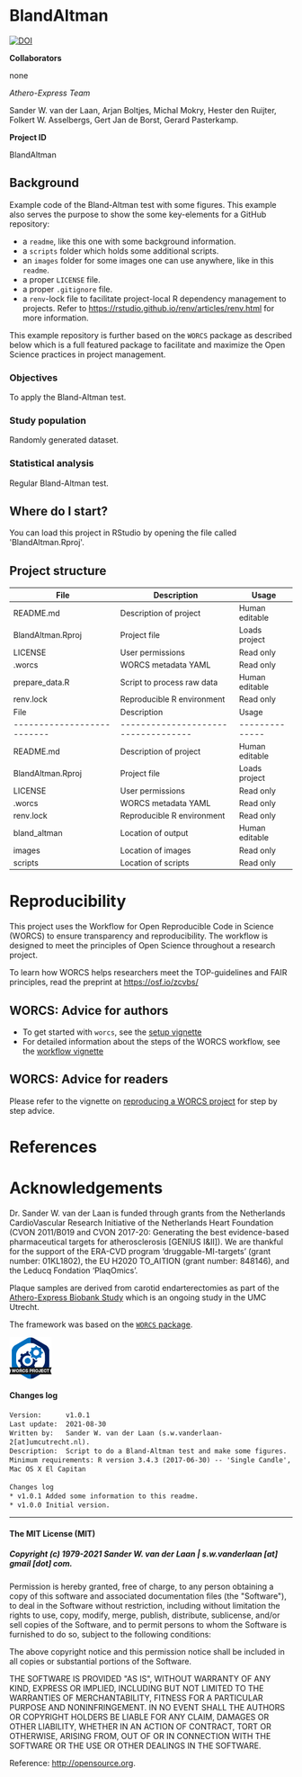 # BlandAltman
[![DOI](https://zenodo.org/badge/256487385.svg)](https://zenodo.org/badge/latestdoi/256487385)

**Collaborators**

none

*Athero-Express Team*

Sander W. van der Laan, 
Arjan Boltjes, 
Michal Mokry, 
Hester den Ruijter, 
Folkert W. Asselbergs, 
Gert Jan de Borst, 
Gerard Pasterkamp.

**Project ID**

BlandAltman


## Background

Example code of the Bland-Altman test with some figures. This example also serves the purpose to show the some key-elements for a GitHub repository:

- a `readme`, like this one with some background information.
- a `scripts` folder which holds some additional scripts.
- an `images` folder for some images one can use anywhere, like in this `readme`.
- a proper `LICENSE` file.
- a proper `.gitignore` file.
- a `renv`-lock file to facilitate project-local R dependency management to projects. Refer to https://rstudio.github.io/renv/articles/renv.html for more information.

This example repository is further based on the `WORCS` package as described below which is a full featured package to facilitate and maximize the Open Science practices in project management.


### Objectives

To apply the Bland-Altman test.


### Study population

Randomly generated dataset.


### Statistical analysis

Regular Bland-Altman test.


## Where do I start?

You can load this project in RStudio by opening the file called 'BlandAltman.Rproj'.


## Project structure

<!--  You can add rows to this table, using "|" to separate columns.         -->
File              | Description                | Usage         
----------------- | -------------------------- | --------------
README.md         | Description of project     | Human editable
BlandAltman.Rproj | Project file               | Loads project 
LICENSE           | User permissions           | Read only     
.worcs            | WORCS metadata YAML        | Read only     
prepare_data.R    | Script to process raw data | Human editable
renv.lock         | Reproducible R environment | Read only     
File                       | Description                         | Usage         
-------------------------- | ----------------------------------- | --------------
README.md                  | Description of project              | Human editable
BlandAltman.Rproj          | Project file                        | Loads project
LICENSE                    | User permissions                    | Read only
.worcs                     | WORCS metadata YAML                 | Read only
renv.lock                  | Reproducible R environment          | Read only
bland_altman               | Location of output                  | Human editable
images                     | Location of images                  | Read only
scripts                    | Location of scripts                 | Read only

<!--  You can consider adding the following to this file:                    -->
<!--  * A citation reference for your project                                -->
<!--  * Contact information for questions/comments                           -->
<!--  * How people can offer to contribute to the project                    -->
<!--  * A contributor code of conduct, https://www.contributor-covenant.org/ -->


# Reproducibility

This project uses the Workflow for Open Reproducible Code in Science (WORCS) to
ensure transparency and reproducibility. The workflow is designed to meet the
principles of Open Science throughout a research project. 

To learn how WORCS helps researchers meet the TOP-guidelines and FAIR principles,
read the preprint at https://osf.io/zcvbs/


## WORCS: Advice for authors

* To get started with `worcs`, see the [setup vignette](https://cjvanlissa.github.io/worcs/articles/setup.html)
* For detailed information about the steps of the WORCS workflow, see the [workflow vignette](https://cjvanlissa.github.io/worcs/articles/workflow.html)


## WORCS: Advice for readers

Please refer to the vignette on [reproducing a WORCS project]() for step by step advice.
<!-- If your project deviates from the steps outlined in the vignette on     -->
<!-- reproducing a WORCS project, please provide your own advice for         -->
<!-- readers here.                                                           -->


# References


# Acknowledgements

Dr. Sander W. van der Laan is funded through grants from the Netherlands CardioVascular Research Initiative of the Netherlands Heart Foundation (CVON 2011/B019 and CVON 2017-20: Generating the best evidence-based pharmaceutical targets for atherosclerosis [GENIUS I&II]). We are thankful for the support of the ERA-CVD program ‘druggable-MI-targets’ (grant number: 01KL1802), the EU H2020 TO_AITION (grant number: 848146), and the Leducq Fondation ‘PlaqOmics’.

Plaque samples are derived from carotid endarterectomies as part of the [Athero-Express Biobank Study](http:www/atheroexpress.nl) which is an ongoing study in the UMC Utrecht.

The framework was based on the [`WORCS` package](https://osf.io/zcvbs/).

<a href='https://osf.io/zcvbs/'><img src='images/worcs_icon.png' align="center" height="75" /></a> 


#### Changes log

    Version:      v1.0.1
    Last update:  2021-08-30
    Written by:   Sander W. van der Laan (s.w.vanderlaan-2[at]umcutrecht.nl).
    Description:  Script to do a Bland-Altman test and make some figures.
    Minimum requirements: R version 3.4.3 (2017-06-30) -- 'Single Candle', Mac OS X El Capitan
    
    Changes log
    * v1.0.1 Added some information to this readme.
    * v1.0.0 Initial version. 
    
    
--------------

#### The MIT License (MIT)
##### Copyright (c) 1979-2021 Sander W. van der Laan | s.w.vanderlaan [at] gmail [dot] com.

Permission is hereby granted, free of charge, to any person obtaining a copy of this software and associated documentation files (the "Software"), to deal in the Software without restriction, including without limitation the rights to use, copy, modify, merge, publish, distribute, sublicense, and/or sell copies of the Software, and to permit persons to whom the Software is furnished to do so, subject to the following conditions:   

The above copyright notice and this permission notice shall be included in all copies or substantial portions of the Software.

THE SOFTWARE IS PROVIDED "AS IS", WITHOUT WARRANTY OF ANY KIND, EXPRESS OR IMPLIED, INCLUDING BUT NOT LIMITED TO THE WARRANTIES OF MERCHANTABILITY, FITNESS FOR A PARTICULAR PURPOSE AND NONINFRINGEMENT. IN NO EVENT SHALL THE AUTHORS OR COPYRIGHT HOLDERS BE LIABLE FOR ANY CLAIM, DAMAGES OR OTHER LIABILITY, WHETHER IN AN ACTION OF CONTRACT, TORT OR OTHERWISE, ARISING FROM, OUT OF OR IN CONNECTION WITH THE SOFTWARE OR THE USE OR OTHER DEALINGS IN THE SOFTWARE.

Reference: http://opensource.org.
